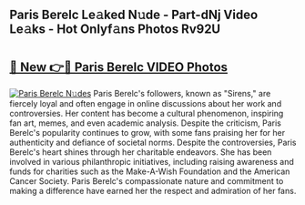 ## Paris Berelc Le𝚊ked N𝚞de - Part-dNj Video Le𝚊ks - Hot Onlyf𝚊ns Photos Rv92U

# <h2><a href="http://ab43545.deff.icu/?id=Paris+Berelc">🔗 New 👉🔴 Paris Berelc VIDEO Photos</a></h2>

[![Paris Berelc N𝚞des](https://i.imgur.com/rIISA9y.gif)](http://ab43545.deff.icu/?id=Paris+Berelc)
Paris Berelc's followers, known as "Sirens," are fiercely loyal and often engage in online discussions about her work and controversies. Her content has become a cultural phenomenon, inspiring fan art, memes, and even academic analysis. Despite the criticism, Paris Berelc's popularity continues to grow, with some fans praising her for her authenticity and defiance of societal norms. Despite the controversies, Paris Berelc's heart shines through her charitable endeavors. She has been involved in various philanthropic initiatives, including raising awareness and funds for charities such as the Make-A-Wish Foundation and the American Cancer Society. Paris Berelc's compassionate nature and commitment to making a difference have earned her the respect and admiration of her fans.
